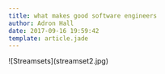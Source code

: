 ```yaml
---
title: what makes good software engineers
author: Adron Hall
date: 2017-09-16 19:59:42
template: article.jade
---
```

<span class="more"></span>

<div class="image float-right">
    ![Streamsets](streamset2.jpg)
</div>

